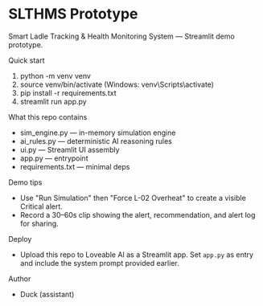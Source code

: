 # SLTHMS Prototype

Smart Ladle Tracking & Health Monitoring System — Streamlit demo prototype.

Quick start
1. python -m venv venv
2. source venv/bin/activate   (Windows: venv\Scripts\activate)
3. pip install -r requirements.txt
4. streamlit run app.py

What this repo contains
- sim_engine.py — in-memory simulation engine
- ai_rules.py — deterministic AI reasoning rules
- ui.py — Streamlit UI assembly
- app.py — entrypoint
- requirements.txt — minimal deps

Demo tips
- Use "Run Simulation" then "Force L-02 Overheat" to create a visible Critical alert.
- Record a 30–60s clip showing the alert, recommendation, and alert log for sharing.

Deploy
- Upload this repo to Loveable AI as a Streamlit app. Set `app.py` as entry and include the system prompt provided earlier.

Author
- Duck (assistant)
